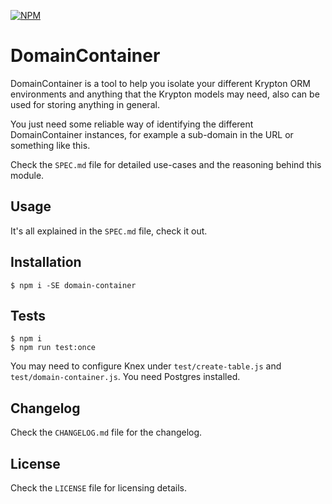 [![NPM](https://nodei.co/npm/domain-container.png)](https://nodei.co/npm/domain-container/)

# DomainContainer

DomainContainer is a tool to help you isolate your different Krypton ORM
environments and anything that the Krypton models may need, also can be used for
storing anything in general.

You just need some reliable way of identifying the different DomainContainer
instances, for example a sub-domain in the URL or something like this.

Check the `SPEC.md` file for detailed use-cases and the reasoning behind this
module.

## Usage

It's all explained in the `SPEC.md` file, check it out.

## Installation

``` text
$ npm i -SE domain-container
```

## Tests

``` text
$ npm i
$ npm run test:once
```

You may need to configure Knex under `test/create-table.js` and
`test/domain-container.js`.  You need Postgres installed.

## Changelog

Check the `CHANGELOG.md` file for the changelog.

## License

Check the `LICENSE` file for licensing details.
